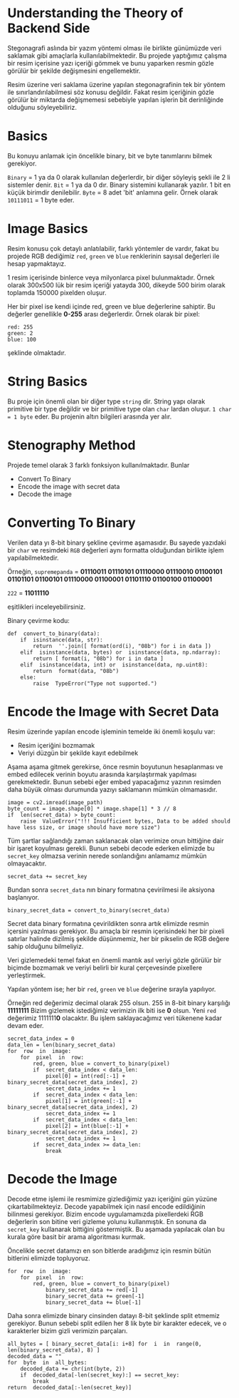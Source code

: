 # Understanding the Theory of Backend Side

Stegonagrafi aslında bir yazım yöntemi olması ile birlikte günümüzde veri saklamak gibi amaçlarla kullanılabilmektedir. Bu projede yaptığımız çalışma bir resim içerisine yazı içeriği gömmek ve bunu yaparken resmin gözle görülür bir şekilde değişmesini engellemektir.

Resim üzerine veri saklama üzerine yapılan stegonagrafinin tek bir yöntem ile sınırlandırılabilmesi söz konusu değildir. Fakat resim içeriğinin gözle görülür bir miktarda değişmemesi sebebiyle yapılan işlerin bit derinliğinde olduğunu söyleyebiliriz.

# Basics

Bu konuyu anlamak için öncelikle binary, bit ve byte tanımlarını bilmek gerekiyor.

`Binary` = 1 ya da 0 olarak kullanılan değerlerdir, bir diğer söyleyiş şekli ile 2 li sistemler denir.
`Bit` = 1 ya da 0 dır. Binary sistemini kullanarak yazılır. 1 bit en küçük birimdir denilebilir.
`Byte` = 8 adet 'bit' anlamına gelir. Örnek olarak `10111011` = 1 byte eder.

# Image Basics

Resim konusu çok detaylı anlatılabilir, farklı yöntemler de vardır, fakat bu projede RGB dediğimiz `red`, `green` ve `blue` renklerinin sayısal değerleri ile hesap yapmaktayız. 

1 resim içerisinde binlerce veya milyonlarca pixel bulunmaktadır. Örnek olarak 300x500 lük bir resim içeriği yatayda 300, dikeyde 500 birim olarak toplamda 150000 pixelden oluşur.

Her bir pixel ise kendi içinde red, green ve blue değerlerine sahiptir. Bu değerler genellikle **0-255** arası değerlerdir. Örnek olarak bir pixel:

    red: 255
    green: 2
    blue: 100

şeklinde olmaktadır.

# String Basics

Bu proje için önemli olan bir diğer type `string` dir. String yapı olarak primitive bir type değildir ve bir primitive type olan `char` lardan oluşur. 
`1 char = 1 byte` eder. Bu projenin altın bilgileri arasında yer alır.

# Stenography Method

Projede temel olarak 3 farklı fonksiyon kullanılmaktadır. Bunlar

 - Convert To Binary
 - Encode the image with secret data
 - Decode the image

# Converting To Binary

Verilen data yı 8-bit binary şekline çevirme aşamasıdır. Bu sayede yazıdaki bir `char` ve resimdeki `RGB` değerleri aynı formatta olduğundan birlikte işlem yapılabilmektedir.

Örneğin, `supremepanda` = **01110011 01110101 01110000 01110010 01100101 01101101 01100101 01110000 01100001 01101110 01100100 01100001** 

`222` = **11011110**

eşitlikleri inceleyebilirsiniz. 

Binary çevirme kodu:

    def  convert_to_binary(data):
	    if  isinstance(data, str):
		    return  ''.join([ format(ord(i), "08b") for i in data ])
	    elif  isinstance(data, bytes) or  isinstance(data, np.ndarray):
		    return [ format(i, "08b") for i in data ]
	    elif  isinstance(data, int) or  isinstance(data, np.uint8):
			return  format(data, "08b")
		else:
			raise  TypeError("Type not supported.")
# Encode the Image with Secret Data

 Resim üzerinde yapılan encode işleminin temelde iki önemli koşulu var:
 

 - Resim içeriğini bozmamak
 - Veriyi düzgün bir şekilde kayıt edebilmek

Aşama aşama gitmek gerekirse, önce resmin boyutunun hesaplanması ve embed edilecek verinin boyutu arasında karşılaştırmak yapılması gerekmektedir. Bunun sebebi eğer embed yapacağımız yazının resimden daha büyük olması durumunda yazıyı saklamanın mümkün olmamasıdır.

    image = cv2.imread(image_path)
    byte_count = image.shape[0] * image.shape[1] * 3 // 8
    if  len(secret_data) > byte_count:
	    raise  ValueError("!!! Insufficient bytes, Data to be added should have less size, or image should have more size")

Tüm şartlar sağlandığı zaman saklanacak olan verimize onun bittiğine dair bir işaret koyulması gerekli. Bunun sebebi decode ederken elimizde bu `secret_key` olmazsa verinin nerede sonlandığını anlamamız mümkün olmayacaktır.

    secret_data += secret_key

Bundan sonra `secret_data` nın binary formatına çevirilmesi ile aksiyona başlanıyor.

    binary_secret_data = convert_to_binary(secret_data)

Secret data binary formatına çevirildikten sonra artık elimizde resmin içersini yazılması gerekiyor. Bu amaçla bir resmin içerisindeki her bir pixeli satırlar halinde dizilmiş şekilde düşünmemiz, her bir pikselin de RGB değere sahip olduğunu bilmeliyiz. 

Veri gizlemedeki temel fakat en önemli mantık asıl veriyi gözle görülür bir biçimde bozmamak ve veriyi belirli bir kural çerçevesinde pixellere yerleştirmek. 

Yapılan yöntem ise; her bir `red`, `green` ve `blue` değerine sırayla yapılıyor. 

Örneğin red değerimiz decimal olarak 255 olsun. 255 in 8-bit binary karşılığı **11111111** Bizim gizlemek istediğimiz verimizin ilk biti ise **0** olsun. Yeni `red` değerimiz 1111111**0** olacaktır. Bu işlem saklayacağımız veri tükenene kadar devam eder.
	
    secret_data_index = 0
    data_len = len(binary_secret_data)
    for  row  in  image:
	    for  pixel  in  row:
		    red, green, blue = convert_to_binary(pixel)
			if  secret_data_index < data_len:
				pixel[0] = int(red[:-1] + binary_secret_data[secret_data_index], 2)
				secret_data_index += 1
			if  secret_data_index < data_len:
				pixel[1] = int(green[:-1] + binary_secret_data[secret_data_index], 2)
				secret_data_index += 1
			if  secret_data_index < data_len:
				pixel[2] = int(blue[:-1] + binary_secret_data[secret_data_index], 2)
				secret_data_index += 1
			if  secret_data_index >= data_len:
				break
# Decode the Image

Decode etme işlemi ile resmimize gizlediğimiz yazı içeriğini gün yüzüne çıkartabilmekteyiz. Decode yapabilmek için nasıl encode edildiğinin bilinmesi gerekiyor. Bizim encode uygulamamızda pixellerdeki RGB değerlerin son bitine veri gizleme yolunu kullanmıştık. En sonuna da `secret_key` kullanarak bittiğini göstermiştik. Bu aşamada yapılacak olan bu kurala göre basit bir arama algoritması kurmak.

Öncelikle secret datamızı en son bitlerde aradığımız için resmin bütün bitlerini elimizde topluyoruz. 

    for  row  in  image:
	    for  pixel  in  row:
		    red, green, blue = convert_to_binary(pixel)
			    binary_secret_data += red[-1]
			    binary_secret_data += green[-1]
			    binary_secret_data += blue[-1]
Daha sonra elimizde binary cinsinden datayı 8-bit şeklinde split etmemiz gerekiyor. Bunun sebebi split edilen her 8 lik byte bir karakter edecek, ve o karakterler bizim gizli verimizin parçaları.

    all_bytes = [ binary_secret_data[i: i+8] for  i  in  range(0, len(binary_secret_data), 8) ]
    decoded_data = ""
    for  byte  in  all_bytes:
		decoded_data += chr(int(byte, 2))
		if  decoded_data[-len(secret_key):] == secret_key:
			break
	return  decoded_data[:-len(secret_key)]